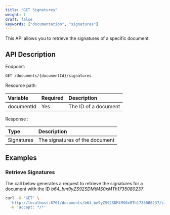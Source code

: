 ```yaml
---
title: "GET Signatures"
weight: 7
draft: false
keywords: ["documentation", "signatures"]
---
```


This API allows you to retrieve the signatures of a specific document.

## API Description

Endpoint:
```bash
GET /documents/{documentId}/signatures
```

Resource path:

| Variable    | Required | Description           |
|:------------|:---------|:----------------------|
| documentId  | Yes      | The ID of a document  |

Response :

| Type       | Description                    |
| :--------- |:-------------------------------|
| Signatures | The signatures of the document |

## Examples

### Retrieve Signatures

The call below generates a request to retrieve the signatures for a document with the ID _b64_bm9yZS92SDMtMS0xMTh1735080237_.

```bash
curl -X 'GET' \
  'http://localhost:8761/documents/b64_bm9yZS92SDMtMS0xMTh1735080237/signatures' \
  -H 'accept: */*'
```
